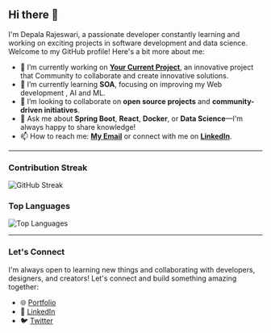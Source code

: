 ## Hi there 👋

I'm Depala Rajeswari, a passionate developer constantly learning and working on exciting projects in software development and data science. Welcome to my GitHub profile! Here's a bit more about me:

- 🔭 I’m currently working on **[Your Current Project](https://collabculturevk.com/)**, an innovative project that Community to collaborate and create innovative solutions.
- 🌱 I’m currently learning **SOA**, focusing on improving my Web development , AI and ML.
- 👯 I’m looking to collaborate on **open source projects** and **community-driven initiatives**.
- 💬 Ask me about **Spring Boot**, **React**, **Docker**, or **Data Science**—I'm always happy to share knowledge!
- 📫 How to reach me: **[My Email](mailto:dsoni071rajeswari@example.com)** or connect with me on **[LinkedIn](https://www.linkedin.com/in/rajeswarid)**.

---
### Contribution Streak
![GitHub Streak](https://streak-stats.demolab.com?user=steelydr&theme=dark&background=000000&border=000000&stroke=FFFFFF&ring=FFFFFF&fire=FFFFFF&currStreakLabel=FFFFFF&currStreakNum=FFFFFF&sideLabels=FFFFFF&dates=FFFFFF)



### Top Languages
![Top Languages](https://github-readme-stats.vercel.app/api/top-langs/?username=steelydr&theme=radical&hide_border=true)

---
### Let's Connect
I'm always open to learning new things and collaborating with developers, designers, and creators! Let's connect and build something amazing together:

- 🌐 [Portfolio](https://rajeswaridepalav.netlify.app/)
- 💼 [LinkedIn](https://www.linkedin.com/in/rajeswarid)
- 🐦 [Twitter](https://twitter.com/yourprofile)
